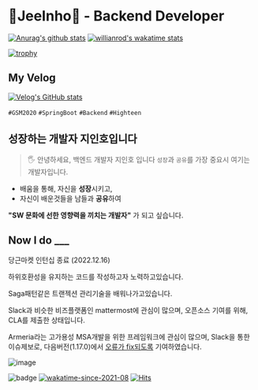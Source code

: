 

# 🍦JeeInho🍦 - Backend Developer
[![Anurag's github stats](https://github-readme-stats.vercel.app/api?username=key-del-jeeinho&show_icons=true&theme=vuefy)](https://github.com/key-del-jeeinho/github-readme-stats)
[![willianrod's wakatime stats](https://github-readme-stats.vercel.app/api/wakatime?username=ihoo&langs_count=5)](https://github.com/anuraghazra/github-readme-stats)

[![trophy](https://github-profile-trophy.vercel.app/?username=key-del-jeeinho&no-frame=true&row=1&column=6&no-bg=true)](https://github.com/key-del-jeeinho/)
## My Velog
[![Velog's GitHub stats](https://velog-readme-stats.vercel.app/api?name=xylopeofficial)](https://velog.io/@xylopeofficial)

`#GSM2020` `#SpringBoot` `#Backend` `#Highteen`

## 성장하는 개발자 지인호입니다
> 🖐 안녕하세요, 백엔드 개발자 지인호 입니다
`성장`과 `공유`를 가장 중요시 여기는 개발자입니다.

- 배움을 통해, 자신을 **성장**시키고,
- 자신이 배운것들을 남들과 **공유**하여

**"SW 문화에 선한 영향력을 끼치는 개발자"** 가 되고 싶습니다.

## Now I do ___
당근마켓 인턴십 종료 (2022.12.16)

하위호환성을 유지하는 코드를 작성하고자 노력하고있습니다. 

Saga패턴같은 트랜젝션 관리기술을 배워나가고있습니다.

Slack과 비슷한 비즈플랫폼인 mattermost에 관심이 많으며, 오픈소스 기여를 위해, CLA를 제출한 상태입니다.

Armeria라는 고가용성 MSA개발을 위한 프레임워크에 관심이 많으며, Slack을 통한 이슈제보로, 다음버전(1.17.0)에서 [오류가 fix되도록](https://github.com/line/armeria/pull/4293) 기여하였습니다.

![image](https://user-images.githubusercontent.com/77221262/174198027-a61a3a7b-e179-4dd7-8746-c05e893997ec.png)


![badge](https://img.shields.io/badge/github-GIVEME--STAR-red)
[![wakatime-since-2021-08](https://wakatime.com/badge/user/9ac46ecd-614f-4eb7-be89-6776962877a4.svg)](https://wakatime.com/@9ac46ecd-614f-4eb7-be89-6776962877a4)
[![Hits](https://hits.seeyoufarm.com/api/count/incr/badge.svg?url=https%3A%2F%2Fgithub.com%2FDavidHabot&count_bg=%234FC83D&title_bg=%23555555&icon=&icon_color=%23E7E7E7&title=hits&edge_flat=false)](https://hits.seeyoufarm.com)
